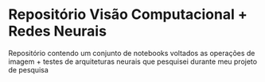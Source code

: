 # Repositório Visão Computacional + Redes Neurais

<p> Repositório contendo um conjunto de notebooks voltados as operações de imagem + testes de arquiteturas neurais que pesquisei durante meu projeto de pesquisa</p>